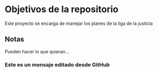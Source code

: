 # Objetivos de la repositorio

Este proyecto se encarga de manejar los planes de la liga de la justicia


## Notas
Pueden hacer lo que quieran...

### Este es un mensaje editado desde GitHub
